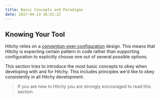 ```yaml
---
title: Basic Concepts and Paradigms
date: 2017-04-23 16:51:22
---
```


## Knowing Your Tool

Hitchy relies on a [convention-over-configuration](https://en.wikipedia.org/wiki/Convention_over_configuration) design. This means that Hitchy is expecting certain pattern in code rather than supporting configuration to explicitly choose one out of several possible options. 

This section tries to introduce the most basic concepts to obey when developing with and for Hitchy. This includes principles we'd like to obey consistently in all Hitchy development.

> If you are new to Hitchy you are strongly encouraged to read this section.

